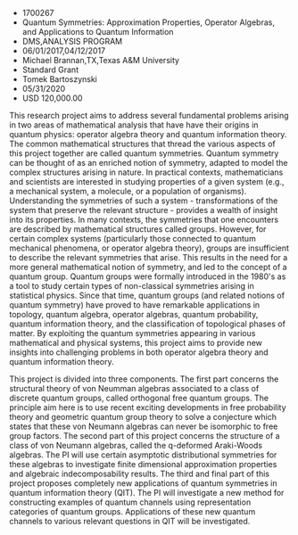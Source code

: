 
* 1700267
* Quantum Symmetries: Approximation Properties, Operator Algebras, and Applications to Quantum Information
* DMS,ANALYSIS PROGRAM
* 06/01/2017,04/12/2017
* Michael Brannan,TX,Texas A&M University
* Standard Grant
* Tomek Bartoszynski
* 05/31/2020
* USD 120,000.00

This research project aims to address several fundamental problems arising in
two areas of mathematical analysis that have have their origins in quantum
physics: operator algebra theory and quantum information theory. The common
mathematical structures that thread the various aspects of this project together
are called quantum symmetries. Quantum symmetry can be thought of as an enriched
notion of symmetry, adapted to model the complex structures arising in nature.
In practical contexts, mathematicians and scientists are interested in studying
properties of a given system (e.g., a mechanical system, a molecule, or a
population of organisms). Understanding the symmetries of such a system -
transformations of the system that preserve the relevant structure - provides a
wealth of insight into its properties. In many contexts, the symmetries that one
encounters are described by mathematical structures called groups. However, for
certain complex systems (particularly those connected to quantum mechanical
phenomena, or operator algebra theory), groups are insufficient to describe the
relevant symmetries that arise. This results in the need for a more general
mathematical notion of symmetry, and led to the concept of a quantum group.
Quantum groups were formally introduced in the 1980's as a tool to study certain
types of non-classical symmetries arising in statistical physics. Since that
time, quantum groups (and related notions of quantum symmetry) have proved to
have remarkable applications in topology, quantum algebra, operator algebras,
quantum probability, quantum information theory, and the classification of
topological phases of matter. By exploiting the quantum symmetries appearing in
various mathematical and physical systems, this project aims to provide new
insights into challenging problems in both operator algebra theory and quantum
information theory.

This project is divided into three components. The first part concerns the
structural theory of von Neumman algebras associated to a class of discrete
quantum groups, called orthogonal free quantum groups. The principle aim here is
to use recent exciting developments in free probability theory and geometric
quantum group theory to solve a conjecture which states that these von Neumann
algebras can never be isomorphic to free group factors. The second part of this
project concerns the structure of a class of von Neumann algebras, called the
q-deformed Araki-Woods algebras. The PI will use certain asymptotic
distributional symmetries for these algebras to investigate finite dimensional
approximation properties and algebraic indecomposability results. The third and
final part of this project proposes completely new applications of quantum
symmetries in quantum information theory (QIT). The PI will investigate a new
method for constructing examples of quantum channels using representation
categories of quantum groups. Applications of these new quantum channels to
various relevant questions in QIT will be investigated.
